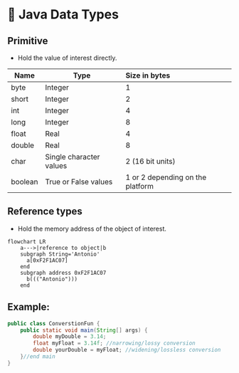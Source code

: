 # :book: Java Data Types

## Primitive

- Hold the value of interest directly.
  
|Name|Type|Size in bytes|
|--|--|:--|
|byte   |Integer|1|
|short  |Integer|2|
|int    |Integer|4|
|long   |Integer|8|
|float  |Real|4|
|double |Real|8|
|char   |Single character values|2 (16 bit units)|
|boolean|True or False values|1 or 2 depending on the platform|

## Reference types

- Hold the memory address of the object of interest.

```mermaid
flowchart LR
    a--->|reference to object|b
    subgraph String='Antonio'
      a[0xF2F1AC07] 
    end
    subgraph address 0xF2F1AC07
      b((("Antonio")))
    end
```

## Example:
```java
public class ConverstionFun {
    public static void main(String[] args) {
        double myDouble = 3.14;
        float myFloat = 3.14f; //narrowing/lossy conversion
        double yourDouble = myFloat; //widening/lossless conversion
    }//end main
}
```